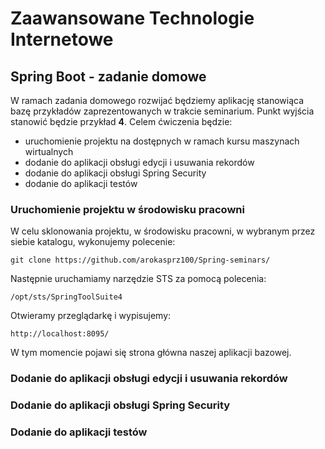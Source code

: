 # Zaawansowane Technologie Internetowe

## Spring Boot - zadanie domowe

W ramach zadania domowego rozwijać będziemy aplikację stanowiąca bazę przykładów zaprezentowanych w trakcie seminarium. Punkt wyjścia stanowić będzie przykład **4**. Celem ćwiczenia będzie:
 * uruchomienie projektu na dostępnych w ramach kursu maszynach wirtualnych
 * dodanie do aplikacji obsługi edycji i usuwania rekordów
 * dodanie do aplikacji obsługi Spring Security
 * dodanie do aplikacji testów

### Uruchomienie projektu w środowisku pracowni
W celu sklonowania projektu, w środowisku pracowni, w wybranym przez siebie katalogu, wykonujemy polecenie:
```
git clone https://github.com/arokasprz100/Spring-seminars/
```
Następnie uruchamiamy narzędzie STS za pomocą polecenia:
```
/opt/sts/SpringToolSuite4 
```



Otwieramy przeglądarkę i wypisujemy:
```
http://localhost:8095/
```
W tym momencie pojawi się strona główna naszej aplikacji bazowej.


### Dodanie do aplikacji obsługi edycji i usuwania rekordów

### Dodanie do aplikacji obsługi Spring Security

### Dodanie do aplikacji testów